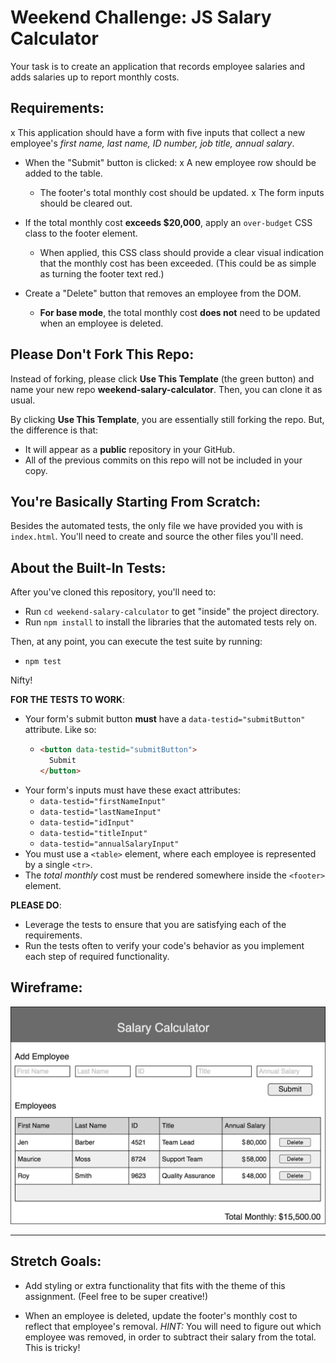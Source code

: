 # Weekend Challenge: JS Salary Calculator

Your task is to create an application that records employee salaries and adds salaries up to report monthly costs.

## Requirements:

x This application should have a form with five inputs that collect a new employee's *first name, last name, ID number, job title, annual salary*.

* When the "Submit" button is clicked:
    x A new employee row should be added to the table.
    * The footer's total monthly cost should be updated.
    x The form inputs should be cleared out.

* If the total monthly cost **exceeds $20,000**, apply an `over-budget` CSS class to the footer element.
    * When applied, this CSS class should provide a clear visual indication that the monthly cost has been exceeded. (This could be as simple as turning the footer text red.)

* Create a "Delete" button that removes an employee from the DOM.
    * **For base mode**, the total monthly cost **does not** need to be updated when an employee is deleted.

## Please Don't Fork This Repo:

Instead of forking, please click **Use This Template** (the green button) and name your new repo **weekend-salary-calculator**. Then, you can clone it as usual.

By clicking **Use This Template**, you are essentially still forking the repo. But, the difference is that:
* It will appear as a **public** repository in your GitHub.
* All of the previous commits on this repo will not be included in your copy.

## You're Basically Starting From Scratch:

Besides the automated tests, the only file we have provided you with is `index.html`. You'll need to create and source the other files you'll need.

## About the Built-In Tests:

After you've cloned this repository, you'll need to:
* Run `cd weekend-salary-calculator` to get "inside" the project directory.
* Run `npm install` to install the libraries that the automated tests rely on.

Then, at any point, you can execute the test suite by running:
* `npm test`

Nifty!

**FOR THE TESTS TO WORK**:
* Your form's submit button **must** have a `data-testid="submitButton"` attribute. Like so:
  * ```html
    <button data-testid="submitButton">
      Submit
    </button>
    ```
* Your form's inputs must have these exact attributes:
    * `data-testid="firstNameInput"`
    * `data-testid="lastNameInput"`
    * `data-testid="idInput"`
    * `data-testid="titleInput"`
    * `data-testid="annualSalaryInput"`
* You must use a `<table>` element, where each employee is represented by a single `<tr>`.
* The *total monthly* cost must be rendered somewhere inside the `<footer>` element.

**PLEASE DO**:
* Leverage the tests to ensure that you are satisfying each of the requirements.
* Run the tests often to verify your code's behavior as you implement each step of required functionality.

## Wireframe:

![Wireframe](salary-calc-wireframe.png)

---

## Stretch Goals:

* Add styling or extra functionality that fits with the theme of this assignment. (Feel free to be super creative!)

* When an employee is deleted, update the footer's monthly cost to reflect that employee's removal. _HINT:_ You will need to figure out which employee was removed, in order to subtract their salary from the total. This is tricky! 


